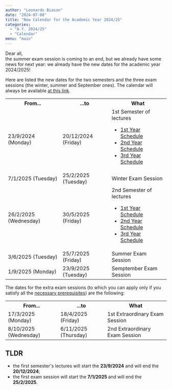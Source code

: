 ```yaml
---
author: "Leonardo Biason"
date: "2024-07-08"
title: "New Calendar for the Academic Year 2024/25"
categories:
  - "A.Y. 2024/25"
  - "Calendar"
menu: "main"
---
```


Dear all,<br>
the summer exam session is coming to an end, but we already have some news for next year: we already have the new dates for the academic year 2024/2025!

Here are listed the new dates for the two semesters and the three exam sessions (the winter, summer and September ones). The calendar will always be available [at this link](../../resources/calendar/).

<table>
    <tr>
        <th>From...</th>
        <th>...to</th>
        <th>What</th>
    </tr>
    <tr>
        <td>23/9/2024 (Monday)</td>
        <td>20/12/2024 (Friday)</td>
        <td>1st Semester of lectures<br>
            <ul>
                <li><a href="first-year/#first-semester">1st Year Schedule</a></li>
                <li><a href="second-year/#first-semester">2nd Year Schedule</a></li>
                <li><a href="third-year/#first-semester">3rd Year Schedule</a></li>
            </ul>
        </td>
    </tr>
    <tr>
        <td>7/1/2025 (Tuesday)</td>
        <td>25/2/2025 (Tuesday)</td>
        <td>Winter Exam Session</td>
    </tr>
    <tr>
        <td>26/2/2025 (Wednesday)</td>
        <td>30/5/2025 (Friday)</td>
        <td>2nd Semester of lectures<br>
            <ul>
                <li><a href="first-year/#second-semester">1st Year Schedule</a></li>
                <li><a href="second-year/#second-semester">2nd Year Schedule</a></li>
                <li><a href="third-year/#second-semester">3rd Year Schedule</a></li>
            </ul>
        </td>
    </tr>
    <tr>
        <td>3/6/2025 (Tuesday)</td>
        <td>25/7/2025 (Friday)</td>
        <td>Summer Exam Session</td>
    </tr>
    <tr>
        <td>1/9/2025 (Monday)</td>
        <td>23/9/2025 (Tuesday)</td>
        <td>Semptember Exam Session</td>
    </tr>
</table>

The dates for the extra exam sessions (to which you can apply only if you satisfy all the [necessary prerequisites](https://www.uniroma1.it/it/content/esami-di-profitto)) are the following:

<table>
    <tr>
        <th>From...</th>
        <th>...to</th>
        <th>What</th>
    </tr>
    <tr>
        <td>17/3/2025 (Monday)</td>
        <td>18/4/2025 (Friday)</td>
        <td>1st Extraordinary Exam Session</td>
    </tr>
    <tr>
        <td>8/10/2025 (Wednesday)</td>
        <td>6/11/2025 (Thursday)</td>
        <td>2nd Extraordinary Exam Session</td>
    </tr>
</table>

## TLDR
- the first semester's lectures will start the **23/9/2024** and will end the **20/12/2024**;
- the first exam session will start the **7/1/2025** and will end the **25/2/2025**.
